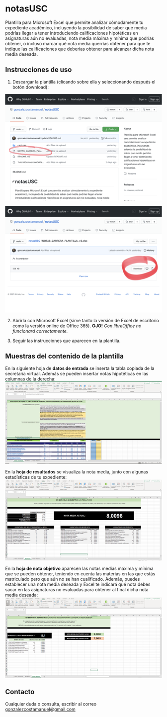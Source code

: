 # notasUSC
Plantilla para Microsoft Excel que permite analizar cómodamente tu expediente académico, incluyendo la posibilidad de saber qué media podrías llegar a tener introduciendo calificaciones hipotéticas en asignaturas aún no evaluadas, nota media máxima y mínima que podrías obtener, o incluso marcar qué nota media querrías obtener para que te indique las calificaciones que deberías obtener para alcanzar dicha nota media deseada.

## Instrucciones de uso
1. Descargar la plantilla (clicando sobre ella y seleccionando después el botón download):

![Download1](https://github.com/gonzalezcostamanuel/notasUSC/blob/main/capturas/captura_download_1.png)

![Download2](https://github.com/gonzalezcostamanuel/notasUSC/blob/main/capturas/captura_downlowad_2.png)

2. Abrirla con Microsoft Excel (sirve tanto la versión de Excel de escritorio como la versión online de Office 365). **OJO!** *Con libreOffice no funcionará correctamente.*

3. Seguir las instrucciones que aparecen en la plantilla.

## Muestras del contenido de la plantilla

En la siguiente hoja de **datos de entrada** se inserta la tabla copiada de la secretaría virtual. Además se pueden insertar notas hipotéticas en las columnas de la derecha:
![Datos entrada](https://github.com/gonzalezcostamanuel/notasUSC/blob/main/capturas/CapturaHojaDatosEntrada.PNG)

En la **hoja de resultados** se visualiza la nota media, junto con algunas estadísticas de tu expediente:
![Hoja resultados](https://github.com/gonzalezcostamanuel/notasUSC/blob/main/capturas/CapturaHojaResultados.PNG)

En la **hoja de nota objetivo** aparecen las notas medias máxima y mínima que se pueden obtener, teniendo en cuenta las materias en las que estás matriculado pero que aún no se han cualificado. Además, puedes establecer una nota media deseada y Excel te indicará qué nota debes sacar en las asignaturas no evaluadas para obtener al final dicha nota media deseada:
![Hoja Nota deseada](https://github.com/gonzalezcostamanuel/notasUSC/blob/main/capturas/CapturaHojaNotaObjetivo.PNG)

## Contacto

Cualquier duda o consulta, escribir al correo [gonzalezcostamanuel@gmail.com](mailto:gonzalezcostamanuel@gmail.com)
